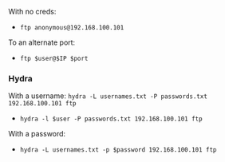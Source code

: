 With no creds:
- `ftp anonymous@192.168.100.101`

To an alternate port:
- `ftp $user@$IP $port`


### Hydra
With a username:
 `hydra -L usernames.txt -P passwords.txt 192.168.100.101 ftp`

- `hydra -l $user -P passwords.txt 192.168.100.101 ftp`

With a password:
- `hydra -L usernames.txt -p $password 192.168.100.101 ftp`

